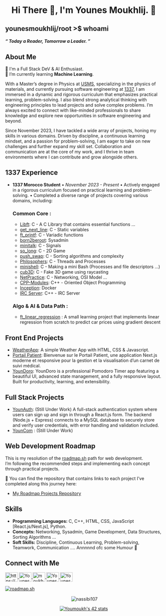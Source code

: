 <h1 align="center">Hi There 👋, I'm Younes Moukhlij.  🌱 </h1>
<h2 align = "left"> younesmoukhlij/root >$ whoami</h2>
<h5 algin = "left"> “ Today a Reader, Tomorrow a Leader. ”  </h5>

## About Me

🌱  I'm a Full Stack DeV & AI Enthusiast. <br/>
🌱  I’m currently learning **Machine Learning**.

With a Master’s degree in Physics at [USMS](https://www.usms.ac.ma/), specializing in the physics of materials, and currently pursuing software engineering at [1337](https://1337.ma), I am immersed in a dynamic and rigorous curriculum that emphasizes practical learning, problem-solving.
I also blend strong analytical thinking with engineering principles to lead projects and solve complex problems.
I’m always excited to connect with like-minded professionals to share knowledge and explore new opportunities in software engineering and beyond.

Since November 2023, I have tackled a wide array of projects, honing my skills in various domains.
Driven by discipline, a continuous learning mindset, and a passion for problem-solving, I am eager to take on new challenges and further expand my skill set.
Collaboration and communication are at the core of my work, and I thrive in team environments where I can contribute and grow alongside others.

## 1337 Experience
- **1337 Morocco Student**
  • *November 2023 - Present*
  • Actively engaged in a rigorous curriculum focused on practical learning and problem-solving.
  • Completed a diverse range of projects covering various domains, including:


  ### Common Core :

    - [Libft](https://github.com/YounesMoukhlij/libft): C - A C Library that contains essential functions ... 
    - [get_next_line](https://github.com/YounesMoukhlij/get_next_line): C - Static variables
    - [ft_printf](https://github.com/YounesMoukhlij/ft_printf): C - Variadic functions
    - [born2beroot](https://github.com/YounesMoukhlij/born2beroot): Sysadmin
    - [minitalk](https://github.com/YounesMoukhlij/minitalk): C - Signals
    - [so_long](https://github.com/YounesMoukhlij/so_long): C - 2D Game
    - [push_swap](https://github.com/YounesMoukhlij/push_swap): C - Sorting algorithms and complexity
    - [Philosophers](https://github.com/YounesMoukhlij/philosophers): C - Threads and Processes
    - [minishell](https://github.com/YounesMoukhlij/minishell): C - Making a mini Bash (Processes and file descriptors ...)
    - [cub3D](https://github.com/YounesMoukhlij/Cub3D_42): C - Fake 3D game using raycasting
    - [NetPractice](https://github.com/YounesMoukhlij/Net-Practice_42): C - Networking, OSI Model ... 
    - [CPP-Modules](https://github.com/YounesMoukhlij/CPP-Modules_42): C++ - Oriented Object Programming
    - [Inception](https://github.com/YounesMoukhlij/Inception_42): Docker
    - [IRC Server](https://github.com/YounesMoukhlij/IRC_42): C++ - IRC Server

  ### Algo & AI & Data Path :
    - [ft_linear_regression](https://github.com/YounesMoukhlij/ft_linear_regression_42) : A small learning project that implements linear regression from scratch to predict car prices using gradient descent
 
## Front End Projects


  - [WeatherApp](https://github.com/YounesMoukhlij/Weather-App): A simple Weather App with HTML, CSS & Javascript.
  - [Portail Patient](https://github.com/YounesMoukhlij/Portail-Patient): Bienvenue sur le Portail Patient, une application Next.js moderne et responsive pour la gestion et la visualisation d’un carnet de suivi médical.
  - [YounDoro](https://github.com/YounesMoukhlij/YounDoro): YounDoro is a professional Pomodoro Timer app featuring a beautiful UI, advanced state management, and a fully responsive layout. Built for productivity, learning, and extensibility.
    
## Full Stack Projects

  - [YounAuth](https://github.com/YounesMoukhlij/YounAuth): (Still Under Work) A full-stack authentication system where users can sign up and sign in through a React.js form. The backend (Node.js + Express) connects to a MySQL database to securely store and verify user credentials, with error handling and validation included.
  - [YounCom](https://github.com/YounesMoukhlij/YounCom) : (Still Under Work)

## Web Development Roadmap

This is my resolution of the [roadmap.sh](https://roadmap.sh/frontend) path for web development.  
I’m following the recommended steps and implementing each concept through practical projects.

🔗 You can find the repository that contains links to each project I’ve completed along this journey here:  
  - [My Roadmap Projects Repository](https://github.com/YounesMoukhlij/web-roadmap-projects)



## Skills
- **Programming Languages:** C, C++, HTML, CSS, JavaScript [React.js/Next.js], Python.
- **Concepts:** Networking, Sysadmin, Game Development, Data Structures, Sorting Algorithms ...
- **Soft Skills:** Discipline, Continuous Learning, Problem-solving, Teamwork, Communication .... Annnnnd ofc some Humour 🙂


## Connect with Me


<p align="left">
  <a href="https://codepen.io/younes-moukhlij" target="blank">
    <img align="center" src="https://raw.githubusercontent.com/rahuldkjain/github-profile-readme-generator/master/src/images/icons/Social/codepen.svg" alt="https://codepen.io/Younes-Moukhlij" height="30" width="40" />
  </a>
  <a href="https://x.com/YounesMoukhlij" target="blank">
    <img align="center" src="https://raw.githubusercontent.com/rahuldkjain/github-profile-readme-generator/master/src/images/icons/Social/twitter.svg" alt="YounesMoukhlij" height="30" width="40" />
  </a>
  <a href="https://linkedin.com/in/younesmoukhlij" target="blank">
    <img align="center" src="https://raw.githubusercontent.com/rahuldkjain/github-profile-readme-generator/master/src/images/icons/Social/linked-in-alt.svg" alt="moukhlij younes" height="30" width="40" />
  </a>
  <a href="https://instagram.com/YounesMoukhlij" target="blank">
    <img align="center" src="https://raw.githubusercontent.com/rahuldkjain/github-profile-readme-generator/master/src/images/icons/Social/instagram.svg" alt="YounesMoukhlij" height="30" width="40" />
  </a>
  <a href="https://facebook.com/younesmoukhlijfb" target="blank">
    <img align="center" src="https://raw.githubusercontent.com/rahuldkjain/github-profile-readme-generator/master/src/images/icons/Social/facebook.svg" alt="YounesMoukhlij" height="30" width="40" />
  </a>
</p>


  [![roadmap.sh](https://roadmap.sh/card/wide/688b5910087fc9883f5cd8a1?variant=dark&roadmaps=%2Cfrontend%3Fr%3Dfrontend-beginner%2Cai-engineer%2Ccpp)](https://roadmap.sh)

<p align ="center">&nbsp;<img align="center" src="https://github-readme-stats.vercel.app/api?username=YounesMoukhlij&show_icons=true&locale=en" alt="nassibi107" /></p>
<p align ="center"><a href="https://github.com/oakoudad/badge42"><img src="https://badge.mediaplus.ma/greenbinary/Youmoukh" alt="Youmoukh's 42 stats" /></a></p>
